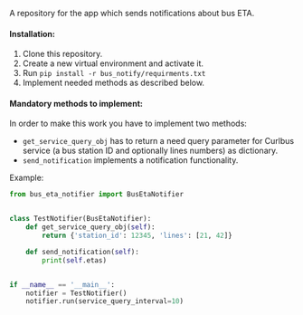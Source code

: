 A repository for the app which sends notifications about bus ETA.

#### Installation:
1. Clone this repository.
2. Create a new virtual environment and activate it.
3. Run `pip install -r bus_notify/requirments.txt`
4. Implement needed methods as described below.

#### Mandatory methods to implement:
In order to make this work you have to implement two methods:
- `get_service_query_obj` has to return a need query parameter for Curlbus service (a bus station ID and
 optionally lines numbers) as dictionary.
 - `send_notification` implements a notification functionality.
 
 Example:
```python
from bus_eta_notifier import BusEtaNotifier


class TestNotifier(BusEtaNotifier):
    def get_service_query_obj(self):
        return {'station_id': 12345, 'lines': [21, 42]}

    def send_notification(self):
        print(self.etas)


if __name__ == '__main__':
    notifier = TestNotifier()
    notifier.run(service_query_interval=10)

```